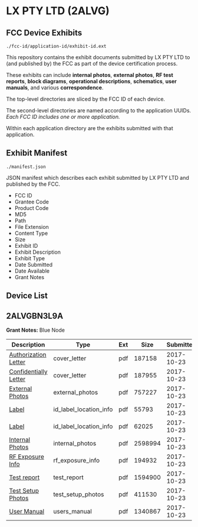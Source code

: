 # LX PTY LTD (2ALVG)
## FCC Device Exhibits

```
./fcc-id/application-id/exhibit-id.ext
```

This repository contains the exhibit documents submitted by LX PTY LTD to (and published by) the FCC as part of the device certification process.

These exhibits can include **internal photos**, **external photos**, **RF test reports**, **block diagrams**, **operational descriptions**, **schematics**, **user manuals**, and various **correspondence**.

The top-level directories are sliced by the FCC ID of each device.

The second-level directories are named according to the application UUIDs. *Each FCC ID includes one or more application.*

Within each application directory are the exhibits submitted with that application. 

## Exhibit Manifest

```
./manifest.json
```

JSON manifest which describes each exhibit submitted by LX PTY LTD and published by the FCC.

- FCC ID
- Grantee Code
- Product Code
- MD5
- Path
- File Extension
- Content Type
- Size
- Exhibit ID
- Exhibit Description
- Exhibit Type
- Date Submitted
- Date Available
- Grant Notes

## Device List
## 2ALVGBN3L9A
**Grant Notes:** Blue Node

| Description | Type | Ext | Size | Submitted | Available |
| ----------- | ---- | --- | ---- | --------- | --------- |
| [Authorization Letter](2ALVGBN3L9A/9f768d4f36253af483ace0fdf5d42937/3614441.pdf) | cover_letter | pdf | 187158 | 2017-10-23 | 2017-10-23 |
| [Confidentially Letter](2ALVGBN3L9A/9f768d4f36253af483ace0fdf5d42937/3614443.pdf) | cover_letter | pdf | 187955 | 2017-10-23 | 2017-10-23 |
| [External Photos](2ALVGBN3L9A/9f768d4f36253af483ace0fdf5d42937/3614463.pdf) | external_photos | pdf | 757227 | 2017-10-23 | 2017-12-07 |
| [Label](2ALVGBN3L9A/9f768d4f36253af483ace0fdf5d42937/3614445.pdf) | id_label_location_info | pdf | 55793 | 2017-10-23 | 2017-10-23 |
| [Label](2ALVGBN3L9A/9f768d4f36253af483ace0fdf5d42937/3614447.pdf) | id_label_location_info | pdf | 62025 | 2017-10-23 | 2017-10-23 |
| [Internal Photos](2ALVGBN3L9A/9f768d4f36253af483ace0fdf5d42937/3614465.pdf) | internal_photos | pdf | 2598994 | 2017-10-23 | 2017-12-07 |
| [RF Exposure Info](2ALVGBN3L9A/9f768d4f36253af483ace0fdf5d42937/3614471.pdf) | rf_exposure_info | pdf | 194932 | 2017-10-23 | 2017-10-23 |
| [Test report](2ALVGBN3L9A/9f768d4f36253af483ace0fdf5d42937/3614470.pdf) | test_report | pdf | 1594900 | 2017-10-23 | 2017-10-23 |
| [Test Setup Photos](2ALVGBN3L9A/9f768d4f36253af483ace0fdf5d42937/3614467.pdf) | test_setup_photos | pdf | 411530 | 2017-10-23 | 2017-10-23 |
| [User Manual](2ALVGBN3L9A/9f768d4f36253af483ace0fdf5d42937/3614461.pdf) | users_manual | pdf | 1340867 | 2017-10-23 | 2017-12-07 |
